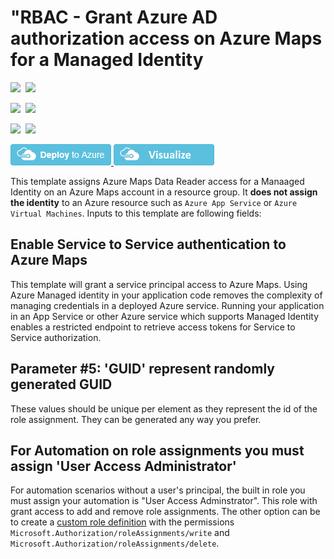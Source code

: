 # "RBAC - Grant Azure AD authorization access on Azure Maps for a Managed Identity

<IMG SRC="https://azurequickstartsservice.blob.core.windows.net/badges/201-rbac-managedidentity-maps/PublicLastTestDate.svg" />&nbsp;
<IMG SRC="https://azurequickstartsservice.blob.core.windows.net/badges/201-rbac-managedidentity-maps/PublicDeployment.svg" />&nbsp;

<IMG SRC="https://azurequickstartsservice.blob.core.windows.net/badges/201-rbac-managedidentity-maps/FairfaxLastTestDate.svg" />&nbsp;
<IMG SRC="https://azurequickstartsservice.blob.core.windows.net/badges/201-rbac-managedidentity-maps/FairfaxDeployment.svg" />&nbsp;

<IMG SRC="https://azurequickstartsservice.blob.core.windows.net/badges/201-rbac-managedidentity-maps/BestPracticeResult.svg" />&nbsp;
<IMG SRC="https://azurequickstartsservice.blob.core.windows.net/badges/201-rbac-managedidentity-maps/CredScanResult.svg" />&nbsp;

<a href="https://portal.azure.com/#create/Microsoft.Template/uri/https%3A%2F%2Fraw.githubusercontent.com%2FAzure%2Fazure-quickstart-templates%2Fmaster%2F201-rbac-managedidentity-maps%2Fazuredeploy.json" target="_blank">
    <img src="https://raw.githubusercontent.com/Azure/azure-quickstart-templates/master/1-CONTRIBUTION-GUIDE/images/deploytoazure.png"/>
</a>
<a href="http://armviz.io/#/?load=https%3A%2F%2Fraw.githubusercontent.com%2FAzure%2Fazure-quickstart-templates%2Fmaster%2F201-rbac-managedidentity-maps%2Fazuredeploy.json" target="_blank">
  <img src="https://raw.githubusercontent.com/Azure/azure-quickstart-templates/master/1-CONTRIBUTION-GUIDE/images/visualizebutton.png"/>
</a>

This template assigns Azure Maps Data Reader access for a Manaaged Identity on an Azure Maps account in a resource group. It **does not assign the identity** to an Azure resource such as `Azure App Service` or `Azure Virtual Machines`. Inputs to this template are following fields:

## Enable Service to Service authentication to Azure Maps

This template will grant a service principal access to Azure Maps. Using Azure Managed identity in your application code removes the complexity of managing credentials in a deployed Azure service. Running your application in an App Service or other Azure service which supports Managed Identity enables a restricted endpoint to retrieve access tokens for Service to Service authorization.

## Parameter #5: 'GUID' represent randomly generated GUID

These values should be unique per element as they represent the id of the role assignment. They can be generated any way you prefer.

## For Automation on role assignments you must assign 'User Access Administrator'

For automation scenarios without a user's principal, the built in role you must assign your automation is "User Access Adminstrator". This role with grant access to add and remove role assignments. The other option can be to create a [custom role definition](https://docs.microsoft.com/en-us/azure/role-based-access-control/custom-roles) with the permissions `Microsoft.Authorization/roleAssignments/write` and `Microsoft.Authorization/roleAssignments/delete`.
